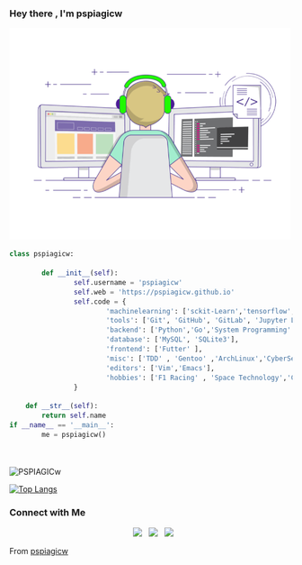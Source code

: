 ### Hey there , I'm pspiagicw

<img alt="GIF" src="https://raw.githubusercontent.com/pspiagicw/pspiagicw/master/gif3.gif" width="500"/>

```python
class pspiagicw:

        def __init__(self):
                self.username = 'pspiagicw'
                self.web = 'https://pspiagicw.github.io'
                self.code = {
                        'machinelearning': ['sckit-Learn','tensorflow','keras','opencv','pandas','numpy'],
                        'tools': ['Git', 'GitHub', 'GitLab', 'Jupyter Lab','Google Colab'],
                        'backend': ['Python','Go','System Programming' ],
                        'database': ['MySQL', 'SQLite3'],
                        'frontend': ['Futter' ],
                        'misc': ['TDD' , 'Gentoo' ,'ArchLinux','CyberSecurity','Haskell','Bash' , 'Open Source Contributor'],
                        'editors': ['Vim','Emacs'],
                        'hobbies': ['F1 Racing' , 'Space Technology','Cricket']
                }

    def __str__(self):
        return self.name
if __name__ == '__main__':
        me = pspiagicw()
	
	
```


<img align="center" src="https://github-readme-stats.vercel.app/api?username=pspiagicw&include_all_commits=true&count_private=true&show_icons=true&line_height=20&title_color=7A7ADB&icon_color=2234AE&text_color=D3D3D3&bg_color=0,000000,130F40" alt="PSPIAGICw">

</br>

[![Top Langs](https://github-readme-stats.vercel.app/api/top-langs/?username=pspiagicw&layout=compact&text_color=daf7dc&bg_color=151515)](https://github.com/pspiagicw/github-readme-stats)

<h3>Connect with Me </h3>

<p align="center">
&nbsp; <a href="https://www.instagram.com/pspiagicw" target="_blank" rel="noopener noreferrer"><img src="https://img.icons8.com/plasticine/100/000000/instagram-new.png" width="50" /></a>  
&nbsp; <a href="https://www.linkedin.com/in/pspiagicw" target="_blank" rel="noopener noreferrer"><img src="https://img.icons8.com/plasticine/100/000000/linkedin.png" width="50" /></a>
&nbsp; <a href="mailto:pspiagicw@gmail.com" target="_blank" rel="noopener noreferrer"><img src="https://img.icons8.com/plasticine/100/000000/gmail.png"  width="50" /></a>
</p>

From [pspiagicw](https://github.com/pspiagicw)
